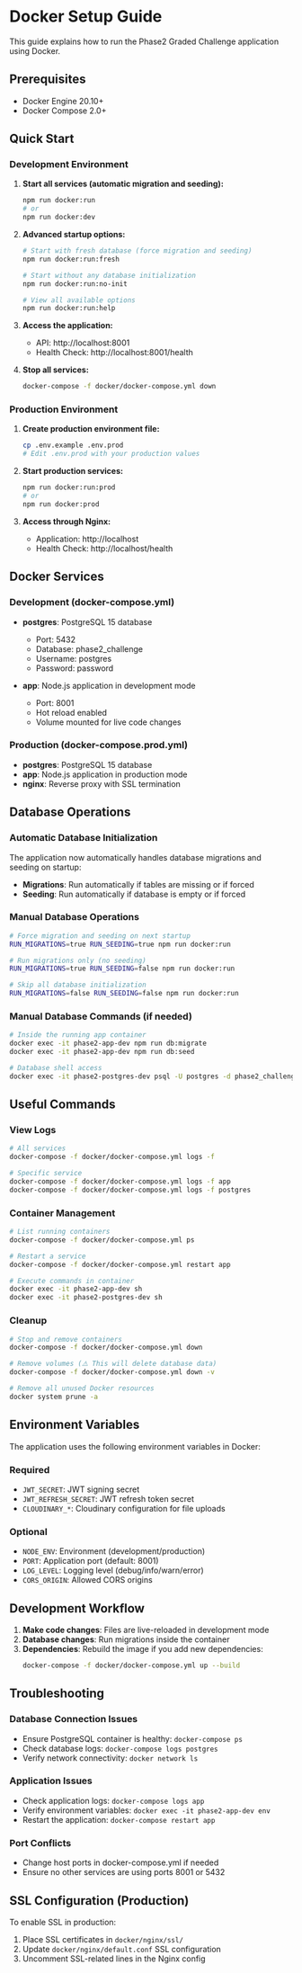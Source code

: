 # Docker Setup Guide

This guide explains how to run the Phase2 Graded Challenge application using Docker.

## Prerequisites

- Docker Engine 20.10+
- Docker Compose 2.0+

## Quick Start

### Development Environment

1. **Start all services (automatic migration and seeding):**

   ```bash
   npm run docker:run
   # or
   npm run docker:dev
   ```

2. **Advanced startup options:**

   ```bash
   # Start with fresh database (force migration and seeding)
   npm run docker:run:fresh

   # Start without any database initialization
   npm run docker:run:no-init

   # View all available options
   npm run docker:run:help
   ```

3. **Access the application:**

   - API: http://localhost:8001
   - Health Check: http://localhost:8001/health

4. **Stop all services:**
   ```bash
   docker-compose -f docker/docker-compose.yml down
   ```

### Production Environment

1. **Create production environment file:**

   ```bash
   cp .env.example .env.prod
   # Edit .env.prod with your production values
   ```

2. **Start production services:**

   ```bash
   npm run docker:run:prod
   # or
   npm run docker:prod
   ```

3. **Access through Nginx:**
   - Application: http://localhost
   - Health Check: http://localhost/health

## Docker Services

### Development (docker-compose.yml)

- **postgres**: PostgreSQL 15 database

  - Port: 5432
  - Database: phase2_challenge
  - Username: postgres
  - Password: password

- **app**: Node.js application in development mode
  - Port: 8001
  - Hot reload enabled
  - Volume mounted for live code changes

### Production (docker-compose.prod.yml)

- **postgres**: PostgreSQL 15 database
- **app**: Node.js application in production mode
- **nginx**: Reverse proxy with SSL termination

## Database Operations

### Automatic Database Initialization

The application now automatically handles database migrations and seeding on startup:

- **Migrations**: Run automatically if tables are missing or if forced
- **Seeding**: Run automatically if database is empty or if forced

### Manual Database Operations

```bash
# Force migration and seeding on next startup
RUN_MIGRATIONS=true RUN_SEEDING=true npm run docker:run

# Run migrations only (no seeding)
RUN_MIGRATIONS=true RUN_SEEDING=false npm run docker:run

# Skip all database initialization
RUN_MIGRATIONS=false RUN_SEEDING=false npm run docker:run
```

### Manual Database Commands (if needed)

```bash
# Inside the running app container
docker exec -it phase2-app-dev npm run db:migrate
docker exec -it phase2-app-dev npm run db:seed

# Database shell access
docker exec -it phase2-postgres-dev psql -U postgres -d phase2_challenge
```

## Useful Commands

### View Logs

```bash
# All services
docker-compose -f docker/docker-compose.yml logs -f

# Specific service
docker-compose -f docker/docker-compose.yml logs -f app
docker-compose -f docker/docker-compose.yml logs -f postgres
```

### Container Management

```bash
# List running containers
docker-compose -f docker/docker-compose.yml ps

# Restart a service
docker-compose -f docker/docker-compose.yml restart app

# Execute commands in container
docker exec -it phase2-app-dev sh
docker exec -it phase2-postgres-dev sh
```

### Cleanup

```bash
# Stop and remove containers
docker-compose -f docker/docker-compose.yml down

# Remove volumes (⚠️ This will delete database data)
docker-compose -f docker/docker-compose.yml down -v

# Remove all unused Docker resources
docker system prune -a
```

## Environment Variables

The application uses the following environment variables in Docker:

### Required

- `JWT_SECRET`: JWT signing secret
- `JWT_REFRESH_SECRET`: JWT refresh token secret
- `CLOUDINARY_*`: Cloudinary configuration for file uploads

### Optional

- `NODE_ENV`: Environment (development/production)
- `PORT`: Application port (default: 8001)
- `LOG_LEVEL`: Logging level (debug/info/warn/error)
- `CORS_ORIGIN`: Allowed CORS origins

## Development Workflow

1. **Make code changes**: Files are live-reloaded in development mode
2. **Database changes**: Run migrations inside the container
3. **Dependencies**: Rebuild the image if you add new dependencies:
   ```bash
   docker-compose -f docker/docker-compose.yml up --build
   ```

## Troubleshooting

### Database Connection Issues

- Ensure PostgreSQL container is healthy: `docker-compose ps`
- Check database logs: `docker-compose logs postgres`
- Verify network connectivity: `docker network ls`

### Application Issues

- Check application logs: `docker-compose logs app`
- Verify environment variables: `docker exec -it phase2-app-dev env`
- Restart the application: `docker-compose restart app`

### Port Conflicts

- Change host ports in docker-compose.yml if needed
- Ensure no other services are using ports 8001 or 5432

## SSL Configuration (Production)

To enable SSL in production:

1. Place SSL certificates in `docker/nginx/ssl/`
2. Update `docker/nginx/default.conf` SSL configuration
3. Uncomment SSL-related lines in the Nginx config

